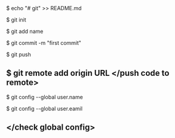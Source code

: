 <push code to remote>   
$ echo "# git" >> README.md

$ git init

$ git add name

$ git commit -m "first commit"

$ git push 

$ git remote add origin URL
</push code to remote> 
----------------------------------------------------------------------------------------------------
<check global config>
  
$ git config --global user.name
  
$ git config --global user.eamil  

</check global config>
------------------------------------------------------------------------------------------------------

